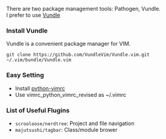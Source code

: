 There are two package management tools: Pathogen, Vundle. <br />
I prefer to use [Vundle](https://github.com/VundleVim/Vundle.vim)

### Install Vundle
Vundle is a convenient package manager for VIM.
  ```
  git clone https://github.com/VundleVim/Vundle.vim.git ~/.vim/bundle/Vundle.vim
  ```

### Easy Setting
  + Install [python-vimrc](https://github.com/ets-labs/python-vimrc)
  + Use vimrc_python_vimrc_revised as ~/.vimrc

### List of Useful Flugins
  + `scrooloose/nerdtree`: Project and file navigation
  + `majutsushi/tagbar`: Class/module brower
